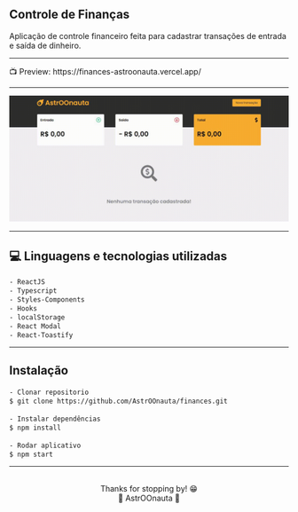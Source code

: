 ## Controle de Finanças

Aplicação de controle financeiro feita para cadastrar transações de entrada e saída de dinheiro.
<hr>
📺 Preview: https://finances-astroonauta.vercel.app/
<hr>
<div align = "center">
  
<img src="https://github.com/AstrOOnauta/finances/blob/main/preview.gif?raw=true">
 
</div>
<hr>

## 💻 Linguagens e tecnologias utilizadas

    - ReactJS
    - Typescript
    - Styles-Components
    - Hooks
    - localStorage
    - React Modal
    - React-Toastify
<hr>

## Instalação

    - Clonar repositorio
    $ git clone https://github.com/AstrOOnauta/finances.git

    - Instalar dependências
    $ npm install

    - Rodar aplicativo
    $ npm start

<hr>
<div align = "center">
	<br>
	Thanks for stopping by! 😁
	<br>
	🚀 AstrOOnauta 🚀
</div>